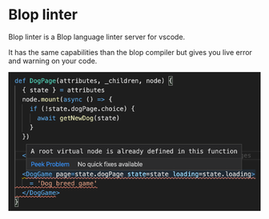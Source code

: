 # Blop linter

Blop linter is a Blop language linter server for vscode.

It has the same capabilities than the blop compiler but gives you live error and warning on your code.

<img src=https://raw.githubusercontent.com/batiste/blop-language/master/vscode/blop-linter/blop-linter.png width=600>
